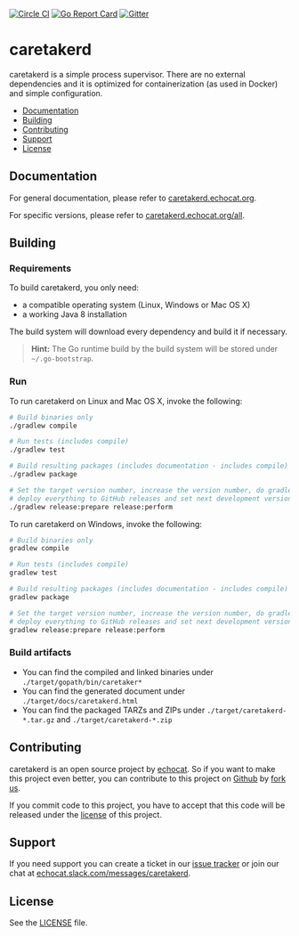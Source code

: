 [![Circle CI](https://circleci.com/gh/echocat/caretakerd.svg?style=svg)](https://circleci.com/gh/echocat/caretakerd)
[![Go Report Card](https://goreportcard.com/badge/github.com/echocat/caretakerd)](https://goreportcard.com/report/github.com/echocat/caretakerd) [![Gitter](https://badges.gitter.im/echocat/caretakerd.svg)](https://gitter.im/echocat/caretakerd?utm_source=badge&utm_medium=badge&utm_campaign=pr-badge)

# caretakerd

caretakerd is a simple process supervisor. There are no external dependencies and it is optimized for containerization (as used in Docker) and simple configuration.

* [Documentation](#documentation)
* [Building](#building)
* [Contributing](#contributing)
* [Support](#support)
* [License](#license)

## Documentation

For general documentation, please refer to [caretakerd.echocat.org](https://caretakerd.echocat.org).

For specific versions, please refer to [caretakerd.echocat.org/all](https://caretakerd.echocat.org/all).

## Building

### Requirements

To build caretakerd, you only need:

* a compatible operating system (Linux, Windows or Mac OS X)
* a working Java 8 installation

The build system will download every dependency and build it if necessary.

> **Hint:** The Go runtime build by the build system will be stored under ``~/.go-bootstrap``.

### Run

To run caretakerd on Linux and Mac OS X, invoke the following:
```bash
# Build binaries only
./gradlew compile

# Run tests (includes compile)
./gradlew test

# Build resulting packages (includes documentation - includes compile)
./gradlew package

# Set the target version number, increase the version number, do gradlew package,
# deploy everything to GitHub releases and set next development version number.
./gradlew release:prepare release:perform
```

To run caretakerd on Windows, invoke the following:
```bash
# Build binaries only
gradlew compile

# Run tests (includes compile)
gradlew test

# Build resulting packages (includes documentation - includes compile)
gradlew package

# Set the target version number, increase the version number, do gradlew package,
# deploy everything to GitHub releases and set next development version number.
gradlew release:prepare release:perform
```

### Build artifacts

* You can find the compiled and linked binaries under ``./target/gopath/bin/caretaker*``
* You can find the generated document under ``./target/docs/caretakerd.html``
* You can find the packaged TARZs and ZIPs under ``./target/caretakerd-*.tar.gz`` and ``./target/caretakerd-*.zip``

## Contributing

caretakerd is an open source project by [echocat](https://echocat.org).
So if you want to make this project even better, you can contribute to this project on [Github](https://github.com/echocat/caretakerd)
by [fork us](https://github.com/echocat/caretakerd/fork).

If you commit code to this project, you have to accept that this code will be released under the [license](#license) of this project.

## Support

If you need support you can create a ticket in our [issue tracker](https://github.com/echocat/caretakerd/issues)
or join our chat at [echocat.slack.com/messages/caretakerd](https://echocat.slack.com/messages/caretakerd/).

## License

See the [LICENSE](LICENSE) file.
